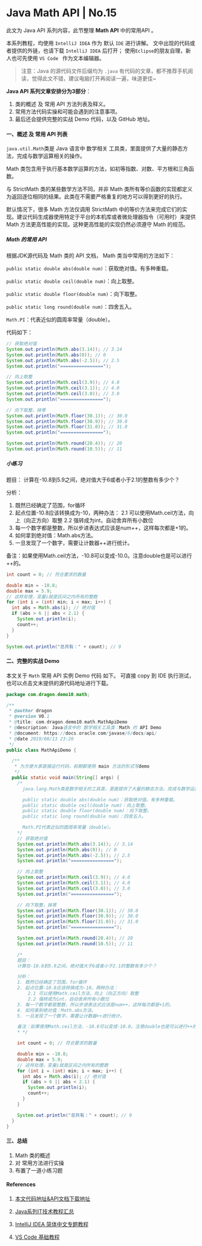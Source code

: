 # Java Math API | No.15

此文为 Java API 系列内容，此节整理 **Math  API** 中的常用API 。

本系列教程，均使用 ` IntelliJ IDEA ` 作为 默认 `IDE`  进行讲解。
文中出现的代码或者提供的外链，也请下载 ` IntelliJ IDEA ` 后打开；
使用`Eclipse`的朋友自理，新人也可先使用 `VS Code ` 作为文本编辑器。


> 注意：Java 的源代码文件后缀均为 `.java` 
> 有代码的文章，都不推荐手机阅读，觉得此文不错，建议电脑打开再阅读一遍，味道更佳~

**Java API  系列文章安排分为3部分**：

1. 类的概述 及 常用 API 方法列表及释义。
2. 常用方法代码实操和可能会遇到的注意事项。
3. 最后还会提供完整的实战 Demo 代码，以及 GitHub 地址。

#### 一、概述 及 常用 API 列表

`java.util.Math`类是 Java 语言中 数学相关 工具类，里面提供了大量的静态方法，完成与数学运算相关的操作。

Math 类包含用于执行基本数学运算的方法，如初等指数、对数、平方根和三角函数。

与 StrictMath 类的某些数学方法不同，并非 Math 类所有等价函数的实现都定义为返回逐位相同的结果。此类在不需要严格重复的地方可以得到更好的执行。

默认情况下，很多 Math 方法仅调用 StrictMath 中的等价方法来完成它们的实现。建议代码生成器使用特定于平台的本机库或者微处理器指令（可用时）来提供 Math 方法更高性能的实现。这种更高性能的实现仍然必须遵守 Math 的规范。

##### Math 的常用 API

根据JDK源代码及 Math 类的 API 文档， Math 类当中常用的方法如下：

`public static double abs(double num)`：获取绝对值。有多种重载。

`public static double ceil(double num)`：向上取整。

`public static double floor(double num)`：向下取整。

`public static long round(double num)`：四舍五入。

`Math.PI`：代表近似的圆周率常量（double）。

代码如下：

```java
// 获取绝对值
System.out.println(Math.abs(3.14)); // 3.14
System.out.println(Math.abs(0)); // 0
System.out.println(Math.abs(-2.5)); // 2.5
System.out.println("================");

// 向上取整
System.out.println(Math.ceil(3.9)); // 4.0
System.out.println(Math.ceil(3.1)); // 4.0
System.out.println(Math.ceil(3.0)); // 3.0
System.out.println("================");

// 向下取整，抹零
System.out.println(Math.floor(30.1)); // 30.0
System.out.println(Math.floor(30.9)); // 30.0
System.out.println(Math.floor(31.0)); // 31.0
System.out.println("================");

System.out.println(Math.round(20.4)); // 20
System.out.println(Math.round(10.5)); // 11
```


##### 小练习

题目：
计算在-10.8到5.9之间，绝对值大于6或者小于2.1的整数有多少个？

分析：
1. 既然已经确定了范围，for循环
2. 起点位置-10.8应该转换成为-10，两种办法：
    2.1 可以使用Math.ceil方法，向上（向正方向）取整
    2.2 强转成为int，自动舍弃所有小数位
3. 每一个数字都是整数，所以步进表达式应该是num++，这样每次都是+1的。
4. 如何拿到绝对值：Math.abs方法。
5. 一旦发现了一个数字，需要让计数器++进行统计。

备注：如果使用Math.ceil方法，-10.8可以变成-10.0。注意double也是可以进行++的。


```java
int count = 0; // 符合要求的数量

double min = -10.8;
double max = 5.9;
// 这样处理，变量i就是区间之内所有的整数
for (int i = (int) min; i < max; i++) {
  int abs = Math.abs(i); // 绝对值
  if (abs > 6 || abs < 2.1) {
    System.out.println(i);
    count++;
  }
}

System.out.println("总共有：" + count); // 9
```


#### 二、完整的实战 Demo

本文关于 `Math`  常用 API 实例 Demo 代码 如下。
可直接 copy 到 IDE 执行测试，也可以点击文末提供的源代码地址进行下载。

```java
package com.dragon.demo10.math;

/**
 * @author dragon
 * @version V0.1
 * @title: com.dragon.demo10.math.MathApiDemo
 * @description: Java语言中的 数学相关工具类：Math 的 API Demo
 * @document: https://docs.oracle.com/javase/8/docs/api/
 * @date 2019/08/13 23:20
 */
public class MathApiDemo {

  /**
   * 为方便大家直接运行代码，前期都使用 main 方法的形式写demo
   */
  public static void main(String[] args) {
    /*
      java.lang.Math类是数学相关的工具类，里面提供了大量的静态方法，完成与数学运算相关的操作。

      public static double abs(double num)：获取绝对值。有多种重载。
      public static double ceil(double num)：向上取整。
      public static double floor(double num)：向下取整。
      public static long round(double num)：四舍五入。

      Math.PI代表近似的圆周率常量（double）。
    */
    // 获取绝对值
    System.out.println(Math.abs(3.14)); // 3.14
    System.out.println(Math.abs(0)); // 0
    System.out.println(Math.abs(-2.5)); // 2.5
    System.out.println("================");

    // 向上取整
    System.out.println(Math.ceil(3.9)); // 4.0
    System.out.println(Math.ceil(3.1)); // 4.0
    System.out.println(Math.ceil(3.0)); // 3.0
    System.out.println("================");

    // 向下取整，抹零
    System.out.println(Math.floor(30.1)); // 30.0
    System.out.println(Math.floor(30.9)); // 30.0
    System.out.println(Math.floor(31.0)); // 31.0
    System.out.println("================");

    System.out.println(Math.round(20.4)); // 20
    System.out.println(Math.round(10.5)); // 11

    /*
    题目：
    计算在-10.8到5.9之间，绝对值大于6或者小于2.1的整数有多少个？

    分析：
    1. 既然已经确定了范围，for循环
    2. 起点位置-10.8应该转换成为-10，两种办法：
        2.1 可以使用Math.ceil方法，向上（向正方向）取整
        2.2 强转成为int，自动舍弃所有小数位
    3. 每一个数字都是整数，所以步进表达式应该是num++，这样每次都是+1的。
    4. 如何拿到绝对值：Math.abs方法。
    5. 一旦发现了一个数字，需要让计数器++进行统计。

    备注：如果使用Math.ceil方法，-10.8可以变成-10.0。注意double也是可以进行++的。
    * */

    int count = 0; // 符合要求的数量

    double min = -10.8;
    double max = 5.9;
    // 这样处理，变量i就是区间之内所有的整数
    for (int i = (int) min; i < max; i++) {
      int abs = Math.abs(i); // 绝对值
      if (abs > 6 || abs < 2.1) {
        System.out.println(i);
        count++;
      }
    }

    System.out.println("总共有：" + count); // 9
  }
}
```


#### 三、总结

1. Math 类的概述
2. 对 常用方法进行实操
3. 布置了一道小练习题

#### References

1. [本文代码地址&API文档下载地址](https://github.com/mr-dragon/java-basic-demo)

2. [Java系列IT技术教程汇总](http://mp.weixin.qq.com/mp/homepage?__biz=MzAwMTE2MzA1Mg==&hid=3)

3. [IntelliJ IDEA 简体中文专题教程](https://github.com/judasn/IntelliJ-IDEA-Tutorial)

4. [VS Code 基础教程](https://mp.weixin.qq.com/s/E2uhf2a6TAPHTxltkq-9hw)
